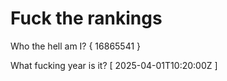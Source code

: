 # Fuck the rankings

Who the hell am I?
{ 16865541 }

What fucking year is it?
[ 2025-04-01T10:20:00Z ]
